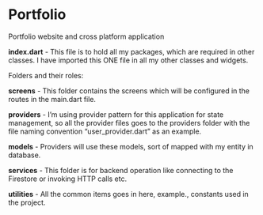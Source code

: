 # Portfolio
Portfolio website and cross platform application

**index.dart** - This file is to hold all my packages, which are required in other classes. I have imported this ONE file in all my other classes and widgets.

Folders and their roles:

**screens** - This folder contains the screens which will be configured in the routes in the main.dart file.

**providers** - I’m using provider pattern for this application for state management, so all the provider files goes to the providers folder with the file naming convention “user_provider.dart” as an example.

**models** - Providers will use these models, sort of mapped with my entity in database.

**services** - This folder is for backend operation like connecting to the Firestore or invoking HTTP calls etc.

**utilities** - All the common items goes in here, example., constants used in the project.